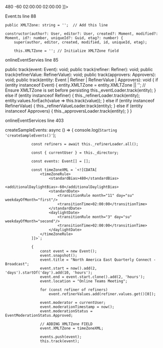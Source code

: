 <field name="XMLTZone">
    <![CDATA[
        <timeZoneRule>
            <standardBias>480</standardBias>
            <additionalDaylightBias>-60</additionalDaylightBias>
            <standardDate>
                <transitionRule month="11" day="su" weekdayOfMonth="first"/>
                <transitionTime>02:00:00</transitionTime>
            </standardDate>
            <daylightDate>
                <transitionRule month="3" day="su" weekdayOfMonth="second"/>
                <transitionTime>02:00:00</transitionTime>
            </daylightDate>
        </timeZoneRule>
    ]]>
</field>

Event.ts line 88

    public XMLTZone: string = '';  // Add this line

    constructor(author?: User, editor?: User, created?: Moment, modified?: Moment, id?: number, uniqueId?: Guid, etag?: number) {
        super(author, editor, created, modified, id, uniqueId, etag);

        this.XMLTZone = ''; // Initialize XMLTZone field
onlineEventServies line 85 

public track(event: Event): void;
public track(refiner: Refiner): void;
public track(refinerValue: RefinerValue): void;
public track(approvers: Approvers): void;
public track(entity: Event | Refiner | RefinerValue | Approvers): void {
    if (entity instanceof Event) {
        entity.XMLTZone = entity.XMLTZone || '';  // Ensure XMLTZone is set before persisting
        this._eventLoader.track(entity);
    } else if (entity instanceof Refiner) {
        this._refinerLoader.track(entity);
        entity.values.forEach(value => this.track(value));
    } else if (entity instanceof RefinerValue) {
        this._refinerValueLoader.track(entity);
    } else if (entity instanceof Approvers) {
        this._approversLoader.track(entity);
    }
}

onlineEventServices line 403

 createSampleEvents: async () => {
                console.log(`Starting 'createSampleEvents()'`);

                const refiners = await this._refinerLoader.all();

                const { currentUser } = this._directory;

                const events: Event[] = [];

                const timeZoneXML = `<![CDATA[
                    <timeZoneRule>
                        <standardBias>480</standardBias>
                        <additionalDaylightBias>-60</additionalDaylightBias>
                        <standardDate>
                            <transitionRule month="11" day="su" weekdayOfMonth="first"/>
                            <transitionTime>02:00:00</transitionTime>
                        </standardDate>
                        <daylightDate>
                            <transitionRule month="3" day="su" weekdayOfMonth="second"/>
                            <transitionTime>02:00:00</transitionTime>
                        </daylightDate>
                    </timeZoneRule>
                ]]>`;

                {
                    const event = new Event();
                    event.snapshot();
                    event.title = "North America East Quarterly Connect - Broadcast";
                    event.start = now().add(2, 'days').startOf('day').add(10, 'hours');
                    event.end = event.start.clone().add(2, 'hours');
                    event.location = "Online Teams Meeting";

                    for (const refiner of refiners)
                        event.refinerValues.add(refiner.values.get()[0]);

                    event.moderator = currentUser;
                    event.moderationTimestamp = now();
                    event.moderationStatus = EventModerationStatus.Approved;

                    // ADDING XMLTZone FIELD
                    event.XMLTZone = timeZoneXML; 

                    events.push(event);
                    this.track(event);